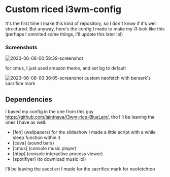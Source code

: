 # Custom riced i3wm-config
It's the first time I make this kind of repository, so I don't know if it's well structured.
But anyway, here's the config I made to make my i3 look like this (perhaps I ommited some things, I'll update this later lol)


### Screenshots

![2023-06-08-00:58:39-screenshot](https://github.com/Nomka0/i3wm-config/assets/66049598/665de528-df37-445e-a9b0-2b039f5d409e)

for cmus, I just used amazon theme, and set bg to default

![2023-06-08-00:36:05-screenshot](https://github.com/Nomka0/i3wm-config/assets/66049598/b7e8950f-c29e-4ac5-a751-5c27f4f2e99a)
custom neofetch with berserk's sacrifice mark

## Dependencies
I based my config in the one from this guy https://github.com/laintnaya/i3wm-rice-BlueLain/, tho I'll be leaving the ones I have as well:
* [feh] (wallpapers) for the slideshow I made a little script with a while sleep function within it
* [cava] (sound bars)
* [cmus] (console music player)
* [htop] (console interactive process viewer)
* [spotiflyer] (to download music lol)

I'll be leaving the ascci art I made for the sacrifice mark for neofetchtoo

